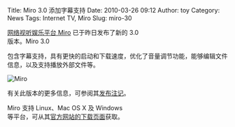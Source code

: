 Title: Miro 3.0 添加字幕支持
Date: 2010-03-26 09:12
Author: toy
Category: News
Tags: Internet TV, Miro
Slug: miro-30

[网络视听娱乐平台 Miro](http://www.getmiro.com/) 已于昨日发布了新的 3.0  
版本。Miro 3.0  

包含字幕支持，具有更快的启动和下载速度，优化了音量调节功能，能够编辑文件信息，以及支持播放外部文件等。

![Miro](http://i.linuxtoy.org/images/2010/03/miro-3.png)

有关此版本的更多信息，可参阅其[发布注记](https://develop.participatoryculture.org/trac/democracy/wiki/3.0ReleaseNotes)。

Miro 支持 Linux、Mac OS X 及 Windows  
等平台，可从其[官方网站的下载页面](http://getmiro.com/download/)获取。
